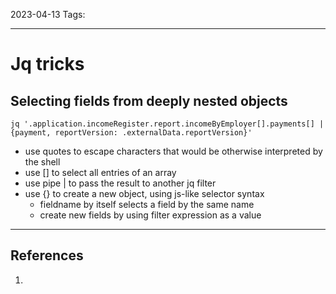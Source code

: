 2023-04-13
Tags:

---
# Jq tricks

## Selecting fields from deeply nested objects
```
jq '.application.incomeRegister.report.incomeByEmployer[].payments[] | {payment, reportVersion: .externalData.reportVersion}'
```
- use quotes to escape characters that would be otherwise interpreted by the shell
- use [] to select all entries of an array
- use pipe | to pass the result to another jq filter
- use {} to create a new object, using js-like selector syntax
  - fieldname by itself selects a field by the same name
  - create new fields by using filter expression as a value

---
## References
1. 
